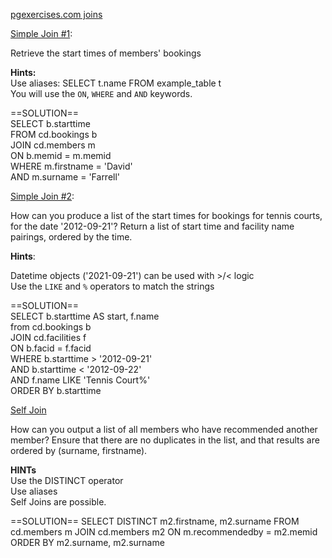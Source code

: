[pgexercises.com joins](https://pgexercises.com/questions/joins/)

[Simple Join #1](https://pgexercises.com/questions/joins/simplejoin.html):

Retrieve the start times of members' bookings

**Hints:**  
Use aliases: SELECT t.name FROM example_table t  
You will use the `ON`, `WHERE` and `AND` keywords.  


==SOLUTION==  
SELECT b.starttime  
    FROM cd.bookings b  
    JOIN cd.members m  
ON b.memid = m.memid  
WHERE m.firstname = 'David'  
AND m.surname = 'Farrell'  

[Simple Join #2](https://pgexercises.com/questions/joins/simplejoin.html): 

How can you produce a list of the start times for bookings for tennis courts, for the date '2012-09-21'? Return a list of start time and facility name pairings, ordered by the time.

**Hints**:  

Datetime objects ('2021-09-21') can be used with >/< logic  
Use the `LIKE` and `%` operators to match the strings

==SOLUTION==  
SELECT b.starttime AS start, f.name  
	from cd.bookings b  
	JOIN cd.facilities f  
	ON b.facid = f.facid  
WHERE b.starttime > '2012-09-21'  
AND b.starttime < '2012-09-22'  
AND f.name LIKE 'Tennis Court%'  
ORDER BY b.starttime  

[Self Join](https://pgexercises.com/questions/joins/self.html)

How can you output a list of all members who have recommended another member? Ensure that there are no duplicates in the list, and that results are ordered by (surname, firstname).

**HINTs**  
Use the DISTINCT operator  
Use aliases  
Self Joins are possible.  





==SOLUTION==
SELECT DISTINCT m2.firstname, m2.surname
	FROM cd.members m
	JOIN cd.members m2
	ON m.recommendedby = m2.memid
	ORDER BY m2.surname, m2.surname



```python

```
